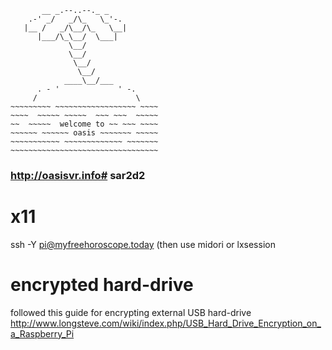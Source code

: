            __ _.--..--._ _
        .-' _/   _/\_   \_'-.
       |__ /   _/\__/\_   \__|
          |___/\_\__/  \___|
                 \__/
                 \__/
                  \__/
                   \__/
                ____\__/___
          . - '             ' -.
         /                      \
    ~~~~~~~~~ ~~~~~~~~~~~~~~~~~~ ~~~~
    ~~~~  ~~~~~ ~~~~~  ~~~ ~~~  ~~~~~
    ~~  ~~~~~  welcome to ~~ ~~~ ~~~~
    ~~~~~~ ~~~~~~ oasis ~~~~~~~ ~~~~~
    ~~~~~~~~~~~ ~~~~~~~~~~~~~ ~~~~~~~
    ~~~~~~~~~~~~~~~~~~~~~~~~~~~~~~~~~

### http://oasisvr.info# sar2d2



# x11

ssh -Y pi@myfreehoroscope.today
(then use midori or lxsession


# encrypted hard-drive
followed this guide for encrypting external USB hard-drive http://www.longsteve.com/wiki/index.php/USB_Hard_Drive_Encryption_on_a_Raspberry_Pi
